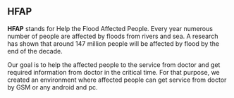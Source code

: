 ## HFAP 

**HFAP** stands for Help the Flood Affected People. Every year numerous number of people are affected by floods from rivers and sea. A research has shown that around 147 million people will be affected by flood by the end of the decade. 

Our goal is to help the affected people to the service from doctor and get required information from doctor in the critical time. For that purpose, we created an environment where affected people can get service from doctor by GSM or any android and pc. 
